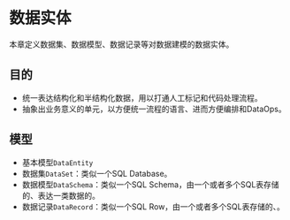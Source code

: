 # 数据实体

本章定义数据集、数据模型、数据记录等对数据建模的数据实体。

## 目的

- 统一表达结构化和半结构化数据，用以打通人工标记和代码处理流程。
- 抽象出业务意义的单元，以方便统一流程的语言、进而方便编排和DataOps。

## 模型

- 基本模型`DataEntity`
- 数据集`DataSet`：类似一个SQL Database。
- 数据模型`DataSchema`：类似一个SQL Schema，由一个或者多个SQL表存储的、表达一类数据的。
- 数据记录`DataRecord`：类似一个SQL Row，由一个或者多个SQL表存储的、。
